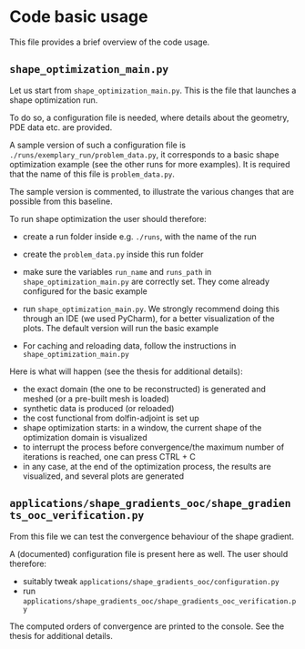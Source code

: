 # Code basic usage

This file provides a brief overview of the code usage.

## `shape_optimization_main.py`

Let us start from `shape_optimization_main.py`. This is the file that launches a shape optimization run.

To do so, a configuration file is needed, where details about the geometry, PDE data etc. are provided. 

A sample version of such a configuration file is `./runs/exemplary_run/problem_data.py`, it corresponds to a basic shape optimization example (see the other runs for more examples). It is required that the name of this file is `problem_data.py`.

The sample version is commented, to illustrate the various changes that are possible from this baseline.

To run shape optimization the user should therefore:

- create a run folder inside e.g. `./runs`, with the name of the run
- create the `problem_data.py` inside this run folder
- make sure the variables `run_name` and `runs_path` in `shape_optimization_main.py` are correctly set. They come already configured for the basic example
- run `shape_optimization_main.py`. We strongly recommend doing this through an IDE (we used PyCharm), for a better visualization of the plots.  The default version will run the basic example

- For caching and reloading data, follow the instructions in `shape_optimization_main.py`

Here is what will happen (see the thesis for additional details):
- the exact domain (the one to be reconstructed) is generated and meshed (or a pre-built mesh is loaded)
- synthetic data is produced (or reloaded)
- the cost functional from dolfin-adjoint is set up
- shape optimization starts: in a window, the current shape of the optimization domain is visualized
- to interrupt the process before convergence/the maximum number of iterations is reached, one can press CTRL + C
- in any case, at the end of the optimization process, the results are visualized, and several plots are generated

## `applications/shape_gradients_ooc/shape_gradients_ooc_verification.py`

From this file we can test the convergence behaviour of the shape gradient.

A (documented) configuration file is present here as well. The user should therefore:

- suitably tweak `applications/shape_gradients_ooc/configuration.py`
- run `applications/shape_gradients_ooc/shape_gradients_ooc_verification.py`

The computed orders of convergence are printed to the console. See the thesis for additional details.

